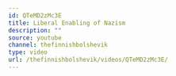 ```yaml
---
id: QTeMD2zMc3E
title: Liberal Enabling of Nazism
description: ""
source: youtube
channel: thefinnishbolshevik
type: video
url: /thefinnishbolshevik/videos/QTeMD2zMc3E/
---
```

